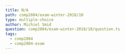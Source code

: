 ```yaml
---
title: N/A
path: comp2804/exam-winter-2018/10
type: multiple-choice
author: Michiel Smid
question: comp2804/exam-winter-2018/10/question.ts
tags:
  - comp2804
  - comp2804-exam
---
```


